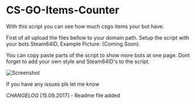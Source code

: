 # CS-GO-Items-Counter
With this script you can see how much csgo items your bot have.

First of all upload the files bellow to your domain path.
Setup the script with your bots Steam64ID,
Example Picture: (Coming Soon).

You can copy paste parts of the script to show more bots at one page.
Dont forget to add your own style and Steam64ID's to the script.

![Screenshot](http://fs5.directupload.net/images/170918/ihcv9jb6.png)

If you have any issues pls let me know

*CHANGELOG*
[15.09.2017] - Readme file added
